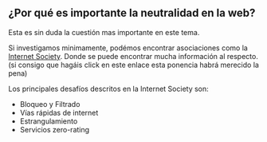 ## ¿Por qué es importante la neutralidad en la web?

Esta es sin duda la cuestión mas importante en este tema.

Si investigamos minimamente, podémos encontrar asociaciones como la [Internet Society](https://www.internetsociety.org/es).
Donde se puede encontrar mucha información al respecto. (si consigo que hagáis click en este enlace esta ponencia habrá merecido la pena)

Los principales desafíos descritos en la Internet Society son:

- Bloqueo y Filtrado
- Vías rápidas de internet
- Estrangulamiento
- Servicios zero-rating
